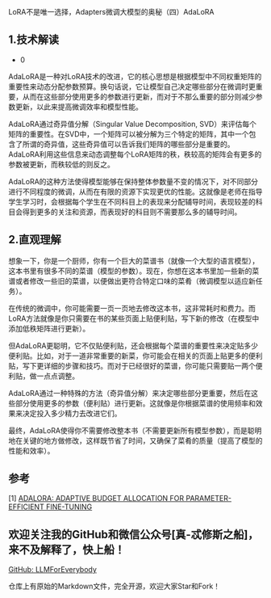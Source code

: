 LoRA不是唯一选择，Adapters微调大模型的奥秘（四）AdaLoRA


## 1.技术解读

- 0

AdaLoRA是一种对LoRA技术的改进，它的核心思想是根据模型中不同权重矩阵的重要性来动态分配参数预算。换句话说，它让模型自己决定哪些部分在微调时更重要，从而在这些部分使用更多的参数进行更新，而对于不那么重要的部分则减少参数更新，以此来提高微调效率和模型性能。

AdaLoRA通过奇异值分解（Singular Value Decomposition, SVD）来评估每个矩阵的重要性。在SVD中，一个矩阵可以被分解为三个特定的矩阵，其中一个包含了所谓的奇异值，这些奇异值可以告诉我们矩阵的哪些部分是重要的。AdaLoRA利用这些信息来动态调整每个LoRA矩阵的秩，秩较高的矩阵会有更多的参数被更新，而秩较低的则反之。

AdaLoRA的这种方法使得模型能够在保持整体参数量不变的情况下，对不同部分进行不同程度的微调，从而在有限的资源下实现更优的性能。这就像是老师在指导学生学习时，会根据每个学生在不同科目上的表现来分配辅导时间，表现较差的科目会得到更多的关注和资源，而表现好的科目则不需要那么多的辅导时间。


## 2.直观理解

想象一下，你是一个厨师，你有一个巨大的菜谱书（就像一个大型的语言模型），这本书里有很多不同的菜谱（模型的参数）。现在，你想在这本书里加一些新的菜谱或者修改一些旧的菜谱，以便做出更符合特定口味的菜肴（微调模型以适应新任务）。

在传统的微调中，你可能需要一页一页地去修改这本书，这非常耗时和费力。而LoRA方法就像是你只需要在书的某些页面上贴便利贴，写下新的修改（在模型中添加低秩矩阵进行更新）。

但AdaLoRA更聪明，它不仅贴便利贴，还会根据每个菜谱的重要性来决定贴多少便利贴。比如，对于一道非常重要的新菜，你可能会在相关的页面上贴更多的便利贴，写下更详细的步骤和技巧。而对于已经很好的菜谱，你可能只需要贴一两个便利贴，做一点点调整。

AdaLoRA通过一种特殊的方法（奇异值分解）来决定哪些部分更重要，然后在这些部分使用更多的参数（便利贴）进行更新。这就像是你根据菜谱的使用频率和效果来决定投入多少精力去改进它们。

最终，AdaLoRA使得你不需要修改整本书（不需要更新所有模型参数），而是聪明地在关键的地方做修改，这样既节省了时间，又确保了菜肴的质量（提高了模型的性能和效率）。


## 参考

<div id="refer-anchor-1"></div>

[1] [ADALORA: ADAPTIVE BUDGET ALLOCATION FOR PARAMETER-EFFICIENT FINE-TUNING](https://arxiv.org/pdf/2303.10512)

## 欢迎关注我的GitHub和微信公众号[真-忒修斯之船]，来不及解释了，快上船！

[GitHub: LLMForEverybody](https://github.com/luhengshiwo/LLMForEverybody)

仓库上有原始的Markdown文件，完全开源，欢迎大家Star和Fork！